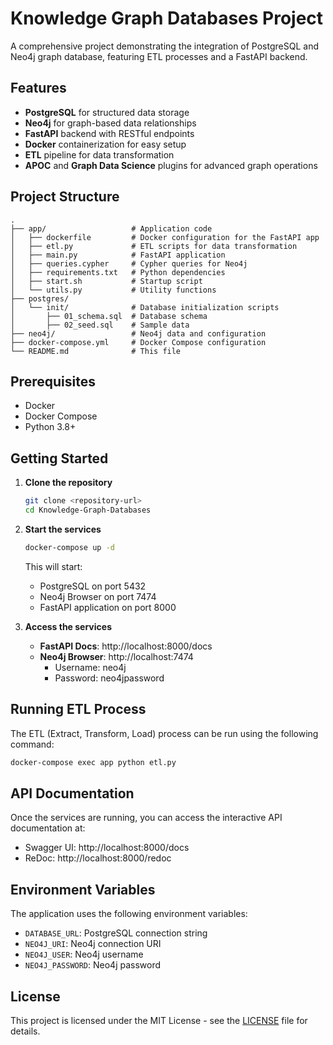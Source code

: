 # Knowledge Graph Databases Project

A comprehensive project demonstrating the integration of PostgreSQL and Neo4j graph database, featuring ETL processes and a FastAPI backend.

## Features

- **PostgreSQL** for structured data storage
- **Neo4j** for graph-based data relationships
- **FastAPI** backend with RESTful endpoints
- **Docker** containerization for easy setup
- **ETL** pipeline for data transformation
- **APOC** and **Graph Data Science** plugins for advanced graph operations

## Project Structure

```
.
├── app/                   # Application code
│   ├── dockerfile         # Docker configuration for the FastAPI app
│   ├── etl.py             # ETL scripts for data transformation
│   ├── main.py            # FastAPI application
│   ├── queries.cypher     # Cypher queries for Neo4j
│   ├── requirements.txt   # Python dependencies
│   ├── start.sh           # Startup script
│   └── utils.py           # Utility functions
├── postgres/
│   └── init/              # Database initialization scripts
│       ├── 01_schema.sql  # Database schema
│       ├── 02_seed.sql    # Sample data
├── neo4j/                 # Neo4j data and configuration
├── docker-compose.yml     # Docker Compose configuration
└── README.md              # This file
```

## Prerequisites

- Docker
- Docker Compose
- Python 3.8+

## Getting Started

1. **Clone the repository**
   ```bash
   git clone <repository-url>
   cd Knowledge-Graph-Databases
   ```

2. **Start the services**
   ```bash
   docker-compose up -d
   ```
   This will start:
   - PostgreSQL on port 5432
   - Neo4j Browser on port 7474
   - FastAPI application on port 8000

3. **Access the services**
   - **FastAPI Docs**: http://localhost:8000/docs
   - **Neo4j Browser**: http://localhost:7474
     - Username: neo4j
     - Password: neo4jpassword

## Running ETL Process

The ETL (Extract, Transform, Load) process can be run using the following command:

```bash
docker-compose exec app python etl.py
```

## API Documentation

Once the services are running, you can access the interactive API documentation at:
- Swagger UI: http://localhost:8000/docs
- ReDoc: http://localhost:8000/redoc

## Environment Variables

The application uses the following environment variables:

- `DATABASE_URL`: PostgreSQL connection string
- `NEO4J_URI`: Neo4j connection URI
- `NEO4J_USER`: Neo4j username
- `NEO4J_PASSWORD`: Neo4j password

## License

This project is licensed under the MIT License - see the [LICENSE](LICENSE) file for details.